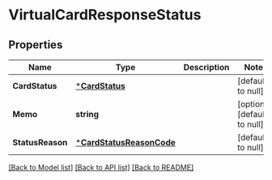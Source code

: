 # VirtualCardResponseStatus

## Properties
Name | Type | Description | Notes
------------ | ------------- | ------------- | -------------
**CardStatus** | [***CardStatus**](card_status.md) |  | [default to null]
**Memo** | **string** |  | [optional] [default to null]
**StatusReason** | [***CardStatusReasonCode**](card_status_reason_code.md) |  | [default to null]

[[Back to Model list]](../README.md#documentation-for-models) [[Back to API list]](../README.md#documentation-for-api-endpoints) [[Back to README]](../README.md)


